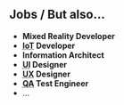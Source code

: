 Jobs **/ But also...**
-------------------

- **Mixed Reality Developer**
- **<abbr title="Internet of Things">IoT</abbr> Developer**
- **Information Architect**
- **<abbr title="User Interface">UI</abbr> Designer**
- **<abbr title="User Experience">UX</abbr> Designer**
- **<abbr title="Quality Assurance">QA</abbr> Test Engineer**
- …